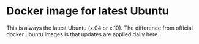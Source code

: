 # Docker image for latest Ubuntu
This is always the latest Ubuntu (x.04 or x.10).
The difference from official docker ubuntu images is that updates are applied daily here.
